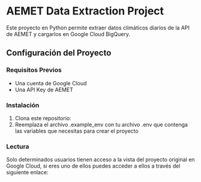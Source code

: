 # AEMET Data Extraction Project

Este proyecto en Python permite extraer datos climáticos diarios de la API de AEMET y cargarlos en Google Cloud BigQuery. 

## Configuración del Proyecto

### Requisitos Previos

- Una cuenta de Google Cloud
- Una API Key de AEMET

### Instalación

1. Clona este repositorio:
2. Reemplaza el archivo .example_env con tu archivo .env que contenga las variables que necesitas para crear el proyecto

### Lectura

Solo determinados usuarios tienen acceso a la vista del proyecto original en Google Cloud, si eres uno de ellos puedes acceder a ellos a través del siguiente enlace: